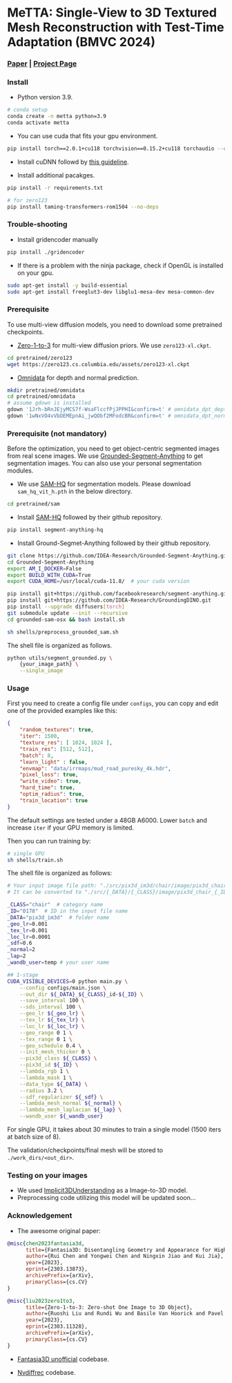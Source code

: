 # MeTTA: Single-View to 3D Textured Mesh Reconstruction with Test-Time Adaptation (BMVC 2024)

### [Paper](https://arxiv.org/abs/2408.11465) | [Project Page](https://metta3d.github.io/)

### Install
- Python version 3.9.
```bash
# conda setup
conda create -n metta python=3.9
conda activate metta
```
- You can use cuda that fits your gpu environment.
```bash
pip install torch==2.0.1+cu118 torchvision==0.15.2+cu118 torchaudio --extra-index-url https://download.pytorch.org/whl/cu118 --no-cache-dir
```

- Install cuDNN followd by [this guideline](https://docs.nvidia.com/deeplearning/cudnn/install-guide/index.html).

- Install additional pacakges.
```bash
pip install -r requirements.txt

# for zero123
pip install taming-transformers-rom1504 --no-deps
```

### Trouble-shooting
- Install gridencoder manually
```bash
pip install ./gridencoder
```

- If there is a problem with the ninja package, check if OpenGL is installed on your gpu. 
```bash
sudo apt-get install -y build-essential
sudo apt-get install freeglut3-dev libglu1-mesa-dev mesa-common-dev
```

### Prerequisite
To use multi-view diffusion models, you need to download some pretrained checkpoints.
- [Zero-1-to-3](https://github.com/cvlab-columbia/zero123) for multi-view diffusion priors. We use `zero123-xl.ckpt`.

```bash
cd pretrained/zero123
wget https://zero123.cs.columbia.edu/assets/zero123-xl.ckpt
```

- [Omnidata](https://github.com/EPFL-VILAB/omnidata/tree/main/omnidata_tools/torch) for depth and normal prediction.

```bash
mkdir pretrained/omnidata
cd pretrained/omnidata
# assume gdown is installed
gdown '1Jrh-bRnJEjyMCS7f-WsaFlccfPjJPPHI&confirm=t' # omnidata_dpt_depth_v2.ckpt
gdown '1wNxVO4vVbDEMEpnAi_jwQObf2MFodcBR&confirm=t' # omnidata_dpt_normal_v2.ckpt
```

### Prerequisite (not mandatory)
Before the optimization, you need to get object-centric segmented images from real scene images.
We use [Grounded-Segment-Anything](https://github.com/IDEA-Research/Grounded-Segment-Anything) to get segmentation images. You can also use your personal segmentation modules. 

- We use [SAM-HQ](https://github.com/SysCV/sam-hq) for segmentation models. Please download `sam_hq_vit_h.pth` in the below directory.

```bash
cd pretrained/sam
```

- Install [SAM-HQ](https://github.com/SysCV/sam-hq) followed by their github repository.
```bash
pip install segment-anything-hq
```


- Install Ground-Segmet-Anything followed by their github repository.
```bash
git clone https://github.com/IDEA-Research/Grounded-Segment-Anything.git --recursive
cd Grounded-Segment-Anything
export AM_I_DOCKER=False
export BUILD_WITH_CUDA=True
export CUDA_HOME=/usr/local/cuda-11.8/  # your cuda version

pip install git+https://github.com/facebookresearch/segment-anything.git
pip install git+https://github.com/IDEA-Research/GroundingDINO.git
pip install --upgrade diffusers[torch]
git submodule update --init --recursive
cd grounded-sam-osx && bash install.sh
```

```bash
sh shells/preprocess_grounded_sam.sh
```

The shell file is organized as follows.
```bash
python utils/segment_grounded.py \
    {your_image_path} \
    --single_image
```


### Usage
First you need to create a config file under `configs`, you can copy and edit one of the provided examples like this:
```json
{
    "random_textures": true,
    "iter": 1500,
    "texture_res": [ 1024, 1024 ],
    "train_res": [512, 512],
    "batch": 8,
    "learn_light" : false,
    "envmap": "data/irrmaps/mud_road_puresky_4k.hdr",
    "pixel_loss": true,
    "write_video": true,
    "hard_time": true,
    "optim_radius": true,
    "train_location": true
}
```

The default settings are tested under a 48GB A6000. 
Lower `batch` and increase `iter` if your GPU memory is limited.

Then you can run training by:
```bash
# single GPU
sh shells/train.sh
```

The shell file is organized as follows:

```bash
# Your input image file path: "./src/pix3d_im3d/chair/image/pix3d_chair_0178_img_rgba.png"
# It can be converted to "./src/{_DATA}/{_CLASS}/image/pix3d_chair_{_ID}_img_rgba.png"

_CLASS="chair"  # category name
_ID="0178"  # ID in the input file name
_DATA="pix3d_im3d"  # folder name
_geo_lr=0.001
_tex_lr=0.001
_loc_lr=0.0001
_sdf=0.6
_normal=2
_lap=2
_wandb_user=temp # your user name

## 1-stage
CUDA_VISIBLE_DEVICES=0 python main.py \
    --config configs/main.json \
    --out_dir ${_DATA}_${_CLASS}_id-${_ID} \
    --save_interval 100 \
    --sds_interval 100 \
    --geo_lr ${_geo_lr} \
    --tex_lr ${_tex_lr} \
    --loc_lr ${_loc_lr} \
    --geo_range 0 1 \
    --tex_range 0 1 \
    --geo_schedule 0.4 \
    --init_mesh_thicker 0 \
    --pix3d_class ${_CLASS} \
    --pix3d_id ${_ID} \
    --lambda_rgb 1 \
    --lambda_mask 1 \
    --data_type ${_DATA} \
    --radius 3.2 \
    --sdf_regularizer ${_sdf} \
    --lambda_mesh_normal ${_normal} \
    --lambda_mesh_laplacian ${_lap} \
    --wandb_user ${_wandb_user}
```

For single GPU, it takes about 30 minutes to train a single model (1500 iters at batch size of 8).

The validation/checkpoints/final mesh will be stored to `./work_dirs/<out_dir>`.

### Testing on your images
- We used [Implicit3DUnderstanding](https://github.com/chengzhag/Implicit3DUnderstanding) as a Image-to-3D model.
- Preprocessing code utilizing this model will be updated soon...


### Acknowledgement
* The awesome original paper:
```bibtex
@misc{chen2023fantasia3d,
      title={Fantasia3D: Disentangling Geometry and Appearance for High-quality Text-to-3D Content Creation}, 
      author={Rui Chen and Yongwei Chen and Ningxin Jiao and Kui Jia},
      year={2023},
      eprint={2303.13873},
      archivePrefix={arXiv},
      primaryClass={cs.CV}
}

@misc{liu2023zero1to3,
      title={Zero-1-to-3: Zero-shot One Image to 3D Object}, 
      author={Ruoshi Liu and Rundi Wu and Basile Van Hoorick and Pavel Tokmakov and Sergey Zakharov and Carl Vondrick},
      year={2023},
      eprint={2303.11328},
      archivePrefix={arXiv},
      primaryClass={cs.CV}
}
```

* [Fantasia3D unofficial](https://github.com/ashawkey/fantasia3d.unofficial) codebase.

* [Nvdiffrec](https://github.com/NVlabs/nvdiffrec) codebase.